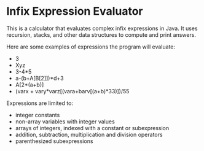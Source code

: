# Infix Expression Evaluator

This is a calculator that evaluates complex infix expressions in Java. It uses recursion,
stacks, and other data structures to compute and print answers. 

Here are some examples of expressions the program will evaluate:
- 3
- Xyz
- 3-4*5
- a-(b+A[B[2]])*d+3
- A[2*(a+b)]
- (varx + vary*varz[(vara+barv[(a+b)*33)])/55

Expressions are limited to:
- integer constants
- non-array variables with integer values
- arrays of integers, indexed with a constant or subexpression
- addition, subtraction, multiplication and division operators
- parenthesized subexpressions
